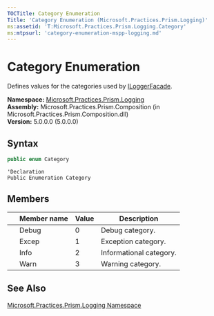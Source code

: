```yaml
---
TOCTitle: Category Enumeration
Title: 'Category Enumeration (Microsoft.Practices.Prism.Logging)'
ms:assetid: 'T:Microsoft.Practices.Prism.Logging.Category'
ms:mtpsurl: 'category-enumeration-mspp-logging.md'
---
```


# Category Enumeration

Defines values for the categories used by [ILoggerFacade](/patterns-practices/reference/iloggerfacade-interface-mspp-logging).

**Namespace:** [Microsoft.Practices.Prism.Logging](/patterns-practices/reference/mspp-logging-namespace)<br/>
**Assembly:** Microsoft.Practices.Prism.Composition (in Microsoft.Practices.Prism.Composition.dll)<br/>
**Version:** 5.0.0.0 (5.0.0.0)

## Syntax

```C#
public enum Category
```
```VB
'Declaration
Public Enumeration Category
```

## Members

<table>
<thead>
<tr class="header">
<th> </th>
<th>Member name</th>
<th>Value</th>
<th>Description</th>
</tr>
</thead>
<tbody>
<tr class="odd">
<td> </td>
<td>Debug</td>
<td>0</td>
<td>Debug category.</td>
</tr>
<tr class="odd">
<td> </td>
<td>Excep</td>
<td>1</td>
<td>Exception category.</td>
</tr>
<tr class="odd">
<td> </td>
<td>Info </td>
<td>2</td>
<td>Informational category.</td>
</tr>
<tr class="odd">
<td> </td>
<td>Warn </td>
<td>3</td>
<td>Warning category.</td>
</tr>
</tbody>
</table>

## See Also

[Microsoft.Practices.Prism.Logging Namespace](/patterns-practices/reference/mspp-logging-namespace)<br/>